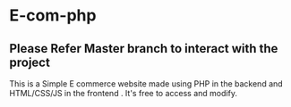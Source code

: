 # E-com-php
Please Refer Master branch to interact with the project
----------------------------------------------------------

This is a Simple E commerce website made using PHP in the backend and HTML/CSS/JS in the frontend . It's free to access and modify.
